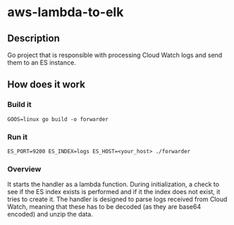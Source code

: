 # aws-lambda-to-elk

## Description
Go project that is responsible with processing Cloud Watch logs and send them to an ES instance.

## How does it work

### Build it
    GOOS=linux go build -o forwarder

### Run it
    ES_PORT=9200 ES_INDEX=logs ES_HOST=<your_host> ./forwarder 

### Overview
It starts the handler as a lambda function.
During initialization, a check to see if the ES index exists is performed and if it the index does not exist, it tries to create it.
The handler is designed to parse logs received from Cloud Watch, meaning that these has to be decoded (as they are base64 encoded) and unzip the data.

